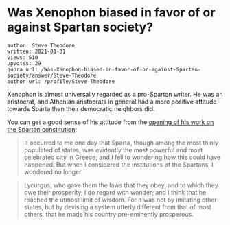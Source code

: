 # Was Xenophon biased in favor of or against Spartan society?

	author: Steve Theodore
	written: 2021-01-31
	views: 510
	upvotes: 29
	quora url: /Was-Xenophon-biased-in-favor-of-or-against-Spartan-society/answer/Steve-Theodore
	author url: /profile/Steve-Theodore


Xenophon is almost universally regarded as a pro-Spartan writer. He was an aristocrat, and Athenian aristocrats in general had a more positive attitude towards Sparta than their democratic neighbors did.

You can get a good sense of his attitude from the [opening of his work on the Spartan constitution](http://www.perseus.tufts.edu/hopper/text?doc=Perseus%3Atext%3A1999.01.0210%3Atext%3DConst.+Lac.%3Achapter%3D1):

> It occurred to me one day that Sparta, though among the most thinly populated of states, was evidently the most powerful and most celebrated city in Greece; and I fell to wondering how this could have happened. But when I considered the institutions of the Spartans, I wondered no longer.

> Lycurgus, who gave them the laws that they obey, and to which they owe their prosperity, I do regard with wonder; and I think that he reached the utmost limit of wisdom. For it was not by imitating other states, but by devising a system utterly different from that of most others, that he made his country pre-eminently prosperous.

